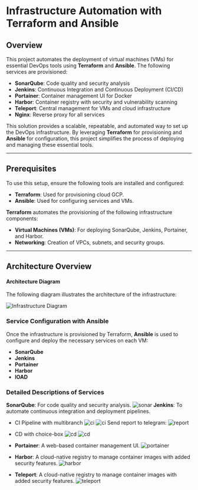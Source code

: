 # Infrastructure Automation with Terraform and Ansible

## Overview

This project automates the deployment of virtual machines (VMs) for essential DevOps tools using **Terraform** and **Ansible**. The following services are provisioned:

- **SonarQube**: Code quality and security analysis
- **Jenkins**: Continuous Integration and Continuous Deployment (CI/CD)
- **Portainer**: Container management UI for Docker 
- **Harbor**: Container registry with security and vulnerability scanning
- **Teleport**: Central management for VMs and cloud infrastructure
- **Nginx**: Reverse proxy for all services
  
This solution provides a scalable, repeatable, and automated way to set up the DevOps infrastructure. By leveraging **Terraform** for provisioning and **Ansible** for configuration, this project simplifies the process of deploying and managing these essential tools.

---

## Prerequisites

To use this setup, ensure the following tools are installed and configured:

- **Terraform**: Used for provisioning cloud GCP.
- **Ansible**: Used for configuring services and VMs.

**Terraform** automates the provisioning of the following infrastructure components:

- **Virtual Machines (VMs)**: For deploying SonarQube, Jenkins, Portainer, and Harbor.
- **Networking**: Creation of VPCs, subnets, and security groups.


---

## Architecture Overview


#### Architecture Diagram

The following diagram illustrates the architecture of the infrastructure:

![Infrastructure Diagram](images/onlineboutique.jpg)

### Service Configuration with Ansible

Once the infrastructure is provisioned by Terraform, **Ansible** is used to configure and deploy the necessary services on each VM:

- **SonarQube**
- **Jenkins**
- **Portainer**
- **Harbor**
- **lOAD**
  

### Detailed Descriptions of Services
**SonarQube**: For code quality and security analysis.
![sonar](images/sonar.jpg)
**Jenkins**: To automate continuous integration and deployment pipelines.
- CI Pipeline with multibranch
![ci](images/ci.jpg)
![ci](images/ci-in.jpg)
Send report to telegram: 
![report](images/report.jpg)

- CD with choice-box
![cd](images/deploy-pipeline.jpg)
![cd](images/deploy.jpg)

- **Portainer**: A web-based container management UI.
![portainer](images/portainer.jpg)

- **Harbor**: A cloud-native registry to manage container images with added security features.
![harbor](images/harbor.jpg)

- **Teleport**: A cloud-native registry to manage container images with added security features.
![teleport](images/teleport.jpg)

